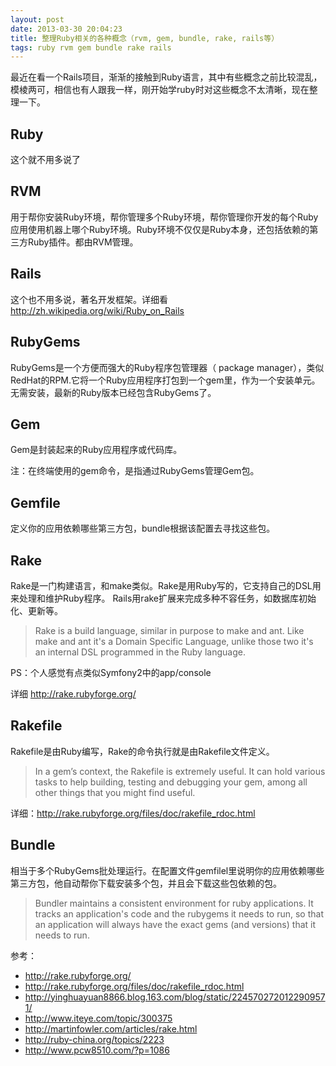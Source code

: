 ```yaml
---
layout: post
date: 2013-03-30 20:04:23
title: 整理Ruby相关的各种概念（rvm, gem, bundle, rake, rails等）
tags: ruby rvm gem bundle rake rails
---
```


最近在看一个Rails项目，渐渐的接触到Ruby语言，其中有些概念之前比较混乱，模棱两可，相信也有人跟我一样，刚开始学ruby时对这些概念不太清晰，现在整理一下。

## Ruby
这个就不用多说了

## RVM
用于帮你安装Ruby环境，帮你管理多个Ruby环境，帮你管理你开发的每个Ruby应用使用机器上哪个Ruby环境。Ruby环境不仅仅是Ruby本身，还包括依赖的第三方Ruby插件。都由RVM管理。

## Rails
这个也不用多说，著名开发框架。详细看 <http://zh.wikipedia.org/wiki/Ruby_on_Rails>

## RubyGems
RubyGems是一个方便而强大的Ruby程序包管理器（ package manager），类似RedHat的RPM.它将一个Ruby应用程序打包到一个gem里，作为一个安装单元。无需安装，最新的Ruby版本已经包含RubyGems了。

## Gem
Gem是封装起来的Ruby应用程序或代码库。

注：在终端使用的gem命令，是指通过RubyGems管理Gem包。

## Gemfile
定义你的应用依赖哪些第三方包，bundle根据该配置去寻找这些包。

## Rake
Rake是一门构建语言，和make类似。Rake是用Ruby写的，它支持自己的DSL用来处理和维护Ruby程序。
Rails用rake扩展来完成多种不容任务，如数据库初始化、更新等。

>Rake is a build language, similar in purpose to make and ant. Like make and ant it's a Domain Specific Language, unlike those two it's an internal DSL programmed in the Ruby language.

PS：个人感觉有点类似Symfony2中的app/console

详细 <http://rake.rubyforge.org/>

## Rakefile
Rakefile是由Ruby编写，Rake的命令执行就是由Rakefile文件定义。
> In a gem’s context, the Rakefile is extremely useful. It can hold various tasks to help building, testing and debugging your gem, among all other things that you might find useful.

详细：<http://rake.rubyforge.org/files/doc/rakefile_rdoc.html>
 

## Bundle
相当于多个RubyGems批处理运行。在配置文件gemfilel里说明你的应用依赖哪些第三方包，他自动帮你下载安装多个包，并且会下载这些包依赖的包。
> Bundler maintains a consistent environment for ruby applications. It tracks an application's code and the rubygems it needs to run, so that an application will always have the exact gems (and versions) that it needs to run.




参考：

* <http://rake.rubyforge.org/>
* <http://rake.rubyforge.org/files/doc/rakefile_rdoc.html>
* <http://yinghuayuan8866.blog.163.com/blog/static/2245702720122909571/>
* <http://www.iteye.com/topic/300375>
* <http://martinfowler.com/articles/rake.html>
* <http://ruby-china.org/topics/2223>
* <http://www.pcw8510.com/?p=1086>



